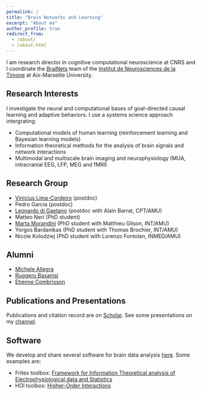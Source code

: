 ```yaml
---
permalink: /
title: "Brain Networks and Learning"
excerpt: "About me"
author_profile: true
redirect_from: 
  - /about/
  - /about.html
---
```


I am research director in cognitive computational neuroscience at CNRS and I coordinate the [BraiNets](https://www.int.univ-amu.fr/recherche-int/equipes/brainets) team of the [Institut de Neurosciences de la Timone](https://www.int.univ-amu.fr/) at Aix-Marseille University.

Research Interests
------
I investigate the neural and computational bases of goal-directed causal learning and adaptive behaviors. 
I use a systems science approach intergrating:
- Computational models of human learning (reinforcement learning and Bayesian learning models)
- Information theoretical methods for the analysis of brain signals and network interactions
- Multimodal and multiscale brain imaging and neurophysiology (MUA, intracranial EEG, LFP, MEG and fMRI)

Research Group
------
- [Vinicius Lima-Cordeiro](https://scholar.google.com/citations?user=sCOvJfkAAAAJ&hl=fr) (postdoc)
- Pedro Garcia (postdoc)
- [Leonardo di Gaetano](https://leonardodigaetano.github.io/) (postdoc with Alain Barrat, CPT/AMU)
- Matteo Neri (PhD student)
- [Marta Morandini](https://martamorandini.github.io/) (PhD student with Matthieu Gilson, INT/AMU)
- Yorgos Bardanikas (PhD student with Thomas Brochier, INT/AMU)
- Nicole Kolodziej (PhD student with Lorenzo Fontolan, INMED/AMU)

Alumni
------
- [Michele Allegra](https://micheleallegra.github.io/)
- [Ruggero Basanisi](https://scholar.google.com/citations?user=7KAqCgMAAAAJ&hl=it)
- [Etienne Combrisson](https://etiennecmb.github.io/)

Publications and Presentations
------
Publications and citation record are on [Scholar](https://scholar.google.fr/citations?user=vsskO0AAAAAJ&hl=en).
See some presentations on my [channel](https://youtube.com/@brovelli).

Software
------
We develop and share several software for brain data analysis [here](https://brainets.github.io/software.html). Some examples are:
- Frites toolbox: [Framework for Information Theoretical analysis of Electrophysiological data and Statistics](https://brainets.github.io/frites/)
- HOI toolbox: [Higher-Order Interactions](https://brainets.github.io/hoi/)
